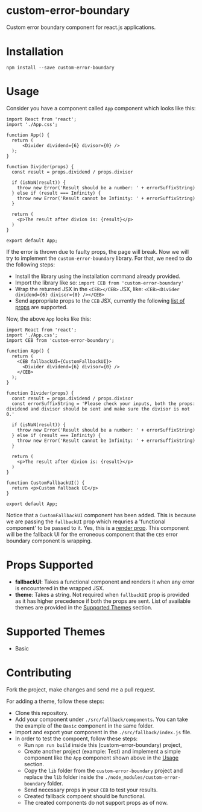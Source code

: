 # custom-error-boundary

Custom error boundary component for react.js applications.

# Installation

```npm install --save custom-error-boundary```

# Usage
Consider you have a component called ```App``` component which looks like this:

```
import React from 'react';
import './App.css';

function App() {
  return (
      <Divider dividend={6} divisor={0} />
  );
}

function Divider(props) {
  const result = props.dividend / props.divisor
  
  if (isNaN(result)) {
    throw new Error('Result should be a number: ' + errorSuffixString)
  } else if (result === Infinity) {
    throw new Error('Result cannot be Infinity: ' + errorSuffixString)
  }

  return (
    <p>The result after divion is: {result}</p>
  )
}

export default App;
```

If the error is thrown due to faulty props, the page will break. Now we will try to implement the ```custom-error-boundary``` library. For that, we need to do the following steps:

- Install the library using the installation command already provided.
- Import the library like so: ```import CEB from 'custom-error-boundary'```
- Wrap the returned JSX in the ```<CEB></CEB>``` JSX, like: ```<CEB><Divider dividend={6} divisor={0} /></CEB>```
- Send appropriate props to the ```CEB``` JSX, currently the following [list of props](#props-supported) are supported.

Now, the above ```App``` looks like this:

```
import React from 'react';
import './App.css';
import CEB from 'custom-error-boundary';

function App() {
  return (
    <CEB fallbackUI={CustomFallbackUI}>
      <Divider dividend={6} divisor={0} />
    </CEB>
  );
}

function Divider(props) {
  const result = props.dividend / props.divisor
  const errorSuffixString = 'Please check your inputs, both the props: dividend and divisor should be sent and make sure the divisor is not 0.'
  
  if (isNaN(result)) {
    throw new Error('Result should be a number: ' + errorSuffixString)
  } else if (result === Infinity) {
    throw new Error('Result cannot be Infinity: ' + errorSuffixString)
  }

  return (
    <p>The result after divion is: {result}</p>
  )
}

function CustomFallbackUI() {
  return <p>Custom fallback UI</p>
}

export default App;
```

Notice that a ```CustomFallbackUI``` component has been added. This is because we are passing the ```fallbackUI``` prop which requries a 'functional component' to be passed to it. Yes, this is a [render prop](https://reactjs.org/docs/render-props.html). This component will be the fallback UI for the erroneous component that the ```CEB``` error boundary component is wrapping.

# Props Supported
- **fallbackUI**: Takes a functional component and renders it when any error is encountered in the wrapped JSX.
- **theme**: Takes a string. Not required when ```fallbackUI``` prop is provided as it has higher precedence if both the props are sent. List of available themes are provided in the [Supported Themes](#supported-themes) section.

# Supported Themes
- Basic

# Contributing
Fork the project, make changes and send me a pull request.

For adding a theme, follow these steps:
- Clone this repository.
- Add your component under ```./src/fallback/components```. You can take the example of the ```Basic``` component in the same folder.
- Import and export your component in the ```./src/fallback/index.js``` file.
- In order to test the compoent, follow these steps:
  - Run ```npm run build``` inside this (custom-error-boundary) project,
  - Create another project (example: Test) and implement a simple component like the ```App``` component shown above in the [Usage](#usage) section.
  - Copy the ```lib``` folder from the ```custom-error-boundary``` project and replace the ```lib``` folder inside the ```./node_modules/custom-error-boundary``` folder.
  - Send necessary props in your ```CEB``` to test your results.
  - Created fallback compoent should be functional.
  - The created components do not support props as of now.
